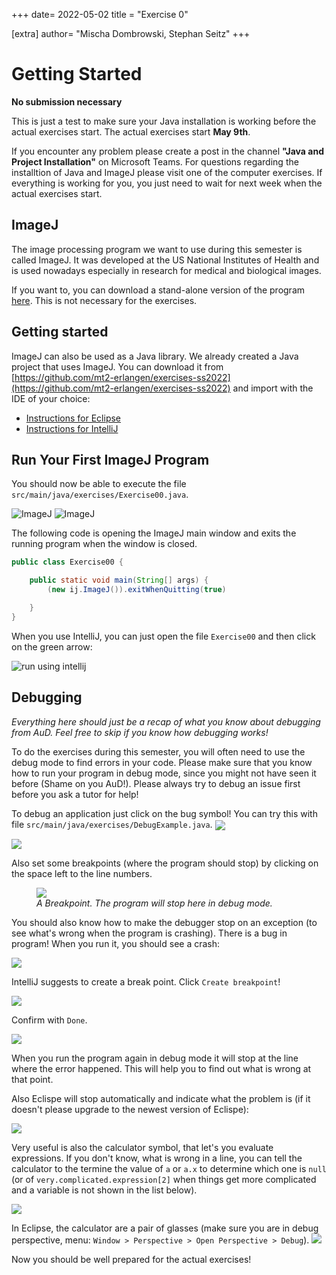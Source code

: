 +++
date= 2022-05-02
title = "Exercise 0"

[extra]
author= "Mischa Dombrowski, Stephan Seitz"
+++


# Getting Started

**No submission necessary**


This is just a test to make sure your Java installation is working before the actual exercises start.
The actual exercises start **May 9th**.

If you encounter any problem please create a post in the channel **"Java and Project Installation"** on Microsoft Teams.
For questions regarding the installtion of Java and ImageJ please visit one of the computer exercises.
If everything is working for you, you just need to wait for next week when the actual exercises start.

## ImageJ

The image processing program we want to use during this semester is called ImageJ.
It was developed at the US National Institutes of Health and is used nowadays especially in research 
for medical and biological images.

If you want to, you can download a stand-alone version of the program [here](https://fiji.sc/).
This is not necessary for the exercises.

## Getting started

ImageJ can also be used as a Java library.
We already created a Java project that uses ImageJ.
You can download it from [https://github.com/mt2-erlangen/exercises-ss2022](https://github.com/mt2-erlangen/exercises-ss2022)
and import with the IDE of your choice:


 - [Instructions for Eclipse](../import_eclipse)
 - [Instructions for IntelliJ](../import_intellij)


## Run Your First ImageJ Program

You should now be able to execute the file `src/main/java/exercises/Exercise00.java`.

![ImageJ](../import_eclipse/run.png)
![ImageJ](../import_eclipse/imagej.png)

The following code is opening the ImageJ main window and exits the running program when the window is closed.

```java
public class Exercise00 {

    public static void main(String[] args) {
        (new ij.ImageJ()).exitWhenQuitting(true)

    }
}
```

 When you use IntelliJ, you can just open the file `Exercise00` and then click on the green
 arrow:

 ![run using intellij](../run_intellij.png)

## Debugging

<i>Everything here should just be a recap of what you know about debugging from AuD. Feel free to skip if you know how debugging works!</i>

To do the exercises during this semester, you will often need to use the debug mode to find errors in your code.
Please make sure that you know how to run your program in debug mode, since you might not have seen it before (Shame on you AuD!).
Please always try to debug an issue first before you ask a tutor for help!

To debug an application just click on the bug symbol! You can try this with file `src/main/java/exercises/DebugExample.java`.
<img align="center" src="../debug_intellj.png" ></td>

<img align="center" src="../debug_eclipse.png" ></td>

Also set some breakpoints (where the program should stop) by clicking on the space left to the line numbers.

<figure>
<img align="center" src="../eclipse_breakpoint.png" ></td>
<figcaption><i>A Breakpoint. The program will stop here in debug mode.</i></figcaption>
</figure>


You should also know how to make the debugger stop on an exception (to see what's wrong when the program is crashing).
There is a bug in program! When you run it, you should see a crash:

![](../exception_breakpoint_intellj.png)

IntelliJ suggests to create a break point. Click `Create breakpoint`!

![](../exception_breakpoint_intellij2.png)

Confirm with `Done`.

![](../exception_breakpoint_intellij3.png)

When you run the program again in debug mode it will stop at the line where the error happened.
This will help you to find out what is wrong at that point.

Also Eclispe will stop automatically and indicate what the problem is (if it doesn't please upgrade to the newest version of Eclispe):

![](../exception_breakpoint_eclipse.png)

Very useful is also the calculator symbol, that let's you evaluate expressions.
If you don't know, what is wrong in a line, you can tell the calculator to the termine the value of `a` or `a.x` to determine which one
is `null` (or of `very.complicated.expression[2]` when things get more complicated and a variable is not shown in the list below).

![](../intellij_calculator.png)

In Eclipse, the calculator are a pair of glasses (make sure you are in debug perspective, menu: `Window > Perspective > Open Perspective > Debug`).
![](../eclipse_watches.png)


Now you should be well prepared for the actual exercises!

